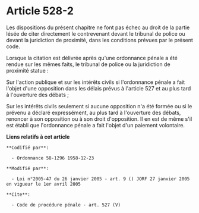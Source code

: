 # Article 528-2

Les dispositions du présent chapitre ne font pas échec au droit de la partie lésée de citer directement le contrevenant
devant le tribunal de police ou devant la juridiction de proximité, dans les conditions prévues par le présent code. 

Lorsque la citation est délivrée après qu'une ordonnance pénale a été rendue sur les mêmes faits, le tribunal de police ou la
juridiction de proximité statue : 

Sur l'action publique et sur les intérêts civils si l'ordonnance pénale a fait l'objet d'une opposition dans les délais
prévus à l'article 527 et au plus tard à l'ouverture des débats ; 

Sur les intérêts civils seulement si aucune opposition n'a été formée ou si le prévenu a déclaré expressément, au plus tard à
l'ouverture des débats, renoncer à son opposition ou à son droit d'opposition. Il en est de même s'il est établi que
l'ordonnance pénale a fait l'objet d'un paiement volontaire.

**Liens relatifs à cet article**

	**Codifié par**:

	  - Ordonnance 58-1296 1958-12-23

	**Modifié par**:

	  - Loi n°2005-47 du 26 janvier 2005 - art. 9 () JORF 27 janvier 2005 en vigueur le 1er avril 2005

	**Cite**:

	  - Code de procédure pénale - art. 527 (V)
